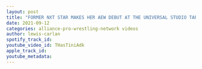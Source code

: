 ```yaml
---
layout: post
title: "FORMER NXT STAR MAKES HER AEW DEBUT AT THE UNIVERSAL STUDIO TAPINGS!"
date: 2021-09-12
categories: alliance-pro-wrestling-network videos
author: lewis-carlan
spotify_track_id: 
youtube_video_id: THasTiniAdk
apple_track_id: 
youtube_metadata: 
---
```

